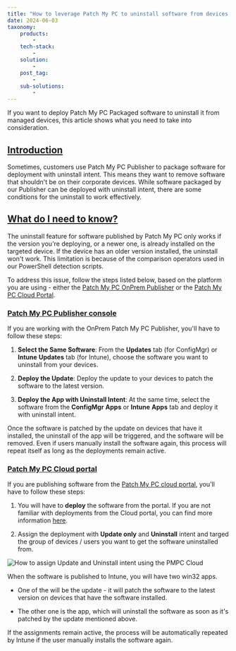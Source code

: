 ```yaml
---
title: "How to leverage Patch My PC to uninstall software from devices using ConfigMgr or Intune"
date: 2024-06-03
taxonomy:
    products:
        - 
    tech-stack:
        - 
    solution:
        - 
    post_tag:
        - 
    sub-solutions:
        - 
---
```


If you want to deploy Patch My PC Packaged software to uninstall it from managed devices, this article shows what you need to take into consideration.

## [Introduction](#introduction)

Sometimes, customers use Patch My PC Publisher to package software for deployment with uninstall intent. This means they want to remove software that shouldn't be on their corporate devices. While software packaged by our Publisher can be deployed with uninstall intent, there are some conditions for the uninstall to work effectively.

## [What do I need to know?](#whatdoineedtoknow)

The uninstall feature for software published by Patch My PC only works if the version you're deploying, or a newer one, is already installed on the targeted device. If the device has an older version installed, the uninstall won't work. This limitation is because of the comparison operators used in our PowerShell detection scripts.

To address this issue, follow the steps listed below, based on the platform you are using - either the [Patch My PC OnPrem Publisher](#patchmypcpublisherconsole) or the [Patch My PC Cloud Portal](#patchmypcpcloudportal).

### [Patch My PC Publisher console](#patchmypcpublisherconsole)

If you are working with the OnPrem Patch My PC Publisher, you'll have to follow these steps:

1. **Select the Same Software**: From the **Updates** tab (for ConfigMgr) or **Intune** **Updates** tab (for Intune), choose the software you want to uninstall from your devices.

3. **Deploy the Update**: Deploy the update to your devices to patch the software to the latest version.

5. **Deploy the App with Uninstall Intent**: At the same time, select the software from the **ConfigMgr** **Apps** or **Intune** **Apps** tab and deploy it with uninstall intent.

Once the software is patched by the update on devices that have it installed, the uninstall of the app will be triggered, and the software will be removed. Even if users manually install the software again, this process will repeat itself as long as the deployments remain active.

### [Patch My PC Cloud portal](#patchmypcpcloudportal)

If you are publishing software from the [Patch My PC cloud portal](https://portal.patchmypc.com/), you'll have to follow these steps:

1. You will have to **deploy** the software from the portal. If you are not familiar with deployments from the Cloud portal, you can find more information [here](https://docs.patchmypc.com/patch-my-pc-cloud/intune-apps-public-preview/deployments).

3. Assign the deployment with **Update only** and **Uninstall** intent and targed the group of devices / users you want to get the software uninstalled from.

![How to assign Update and Uninstall intent using the PMPC Cloud](images/SCR-20240530-jjtv-2.png)

When the software is published to Intune, you will have two win32 apps.

- One of the will be the update - it will patch the software to the latest version on devices that have the software installed.

- The other one is the app, which will uninstall the software as soon as it's patched by the update mentioned above.

If the assignments remain active, the process will be automatically repeated by Intune if the user manually installs the software again.
